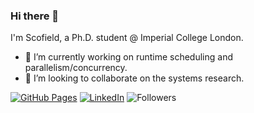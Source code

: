 ### Hi there 👋

<!--
**Scofield626/Scofield626** is a ✨ _special_ ✨ repository because its `README.md` (this file) appears on your GitHub profile.

Here are some ideas to get you started:

- 🔭 I’m currently working on ...
- 🌱 I’m currently learning ...
- 👯 I’m looking to collaborate on ...
- 🤔 I’m looking for help with ...
- 💬 Ask me about ...
- 📫 How to reach me: ...
- 😄 Pronouns: ...
- ⚡ Fun fact: ...
-->

I'm Scofield, a Ph.D. student @ Imperial College London. 

- 🔭 I’m currently working on runtime scheduling and parallelism/concurrency.
- 👯 I’m looking to collaborate on the systems research.

[![GitHub Pages](https://img.shields.io/badge/-GitHub%20Pages-6495ED?logo=Github)](https://github.com/Scofield626)
[![LinkedIn](https://img.shields.io/badge/LinkedIn-blue?style=flat&logo=Linkedin&logoColor=white)](https://www.linkedin.com/in/zhengqing-scofield-liu-728ba61b8/)
![Followers](https://img.shields.io/github/followers/Scofield626)
